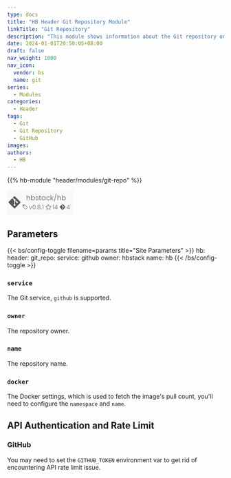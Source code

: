 ```yaml
---
type: docs
title: "HB Header Git Repository Module"
linkTitle: "Git Repository"
description: "This module shows information about the Git repository on the header, such as latest release, number of stars and number of forks"
date: 2024-01-01T20:50:05+08:00
draft: false
nav_weight: 1000
nav_icon:
  vendor: bs
  name: git
series:
  - Modules
categories:
  - Header
tags:
  - Git
  - Git Repository
  - GitHub
images:
authors:
  - HB
---
```


{{% hb-module "header/modules/git-repo" %}}

![Example](example.png#center "HB core module")

## Parameters

{{< bs/config-toggle filename=params title="Site Parameters" >}}
hb:
  header:
    git_repo:
      service: github
      owner: hbstack
      name: hb
{{< /bs/config-toggle >}}

### `service`

The Git service, `github` is supported.

### `owner`

The repository owner.

### `name`

The repository name.

### `docker`

The Docker settings, which is used to fetch the image's pull count, you'll need to configure the `namespace` and `name`.

## API Authentication and Rate Limit

### GitHub

You may need to set the `GITHUB_TOKEN` environment var to get rid of encountering API rate limit issue.
